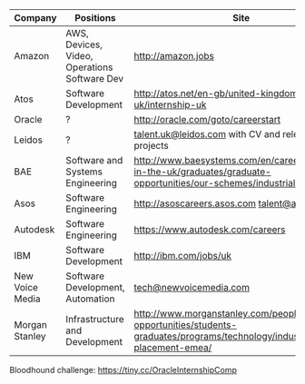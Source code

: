 | Company | Positions | Site |
| ------- | --------- | ---- |
| Amazon | AWS, Devices, Video, Operations Software Dev | http://amazon.jobs |
| Atos | Software Development | http://atos.net/en-gb/united-kingdom/careers-uk/internship-uk |
| Oracle | ? | http://oracle.com/goto/careerstart |
| Leidos | ? | talent.uk@leidos.com with CV and relevant projects |
| BAE | Software and Systems Engineering | http://www.baesystems.com/en/careers/careers-in-the-uk/graduates/graduate-opportunities/our-schemes/industrial-placement |
| Asos | Software Engineering | http://asoscareers.asos.com talent@asos.com |
| Autodesk | Software Engineering | https://www.autodesk.com/careers |
| IBM | Software Development | http://ibm.com/jobs/uk |
| New Voice Media | Software Development, Automation | tech@newvoicemedia.com |
| Morgan Stanley | Infrastructure and Development | http://www.morganstanley.com/people-opportunities/students-graduates/programs/technology/industrial-placement-emea/ |

Bloodhound challenge: https://tiny.cc/OracleInternshipComp
